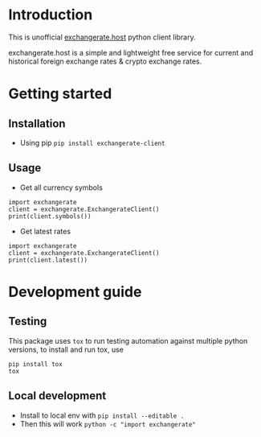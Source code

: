 # Introduction
This is unofficial [exchangerate.host](https://github.com/Formicka/exchangerate.host) python client library.

exchangerate.host is a simple and lightweight free service for current and historical foreign exchange rates & crypto exchange rates.

# Getting started

## Installation
- Using pip `pip install exchangerate-client`

## Usage
- Get all currency symbols
```
import exchangerate
client = exchangerate.ExchangerateClient()
print(client.symbols())
```

- Get latest rates
```
import exchangerate
client = exchangerate.ExchangerateClient()
print(client.latest())
```

# Development guide
## Testing
This package uses `tox` to run testing automation against multiple python versions, to install and run tox, use

```
pip install tox
tox
```

## Local development
- Install to local env with `pip install --editable .`
- Then this will work `python -c "import exchangerate"`
